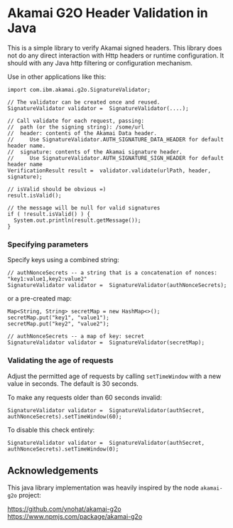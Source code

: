 # Akamai G2O Header Validation in Java

This is a simple library to verify Akamai signed headers.
This library does not do any direct interaction with Http headers
or runtime configuration. It should with any Java http filtering
or configuration mechanism.

Use in other applications like this:

```
import com.ibm.akamai.g2o.SignatureValidator;

// The validator can be created once and reused.
SignatureValidator validator =  SignatureValidator(....);

// Call validate for each request, passing:
//  path (or the signing string): /some/url
//  header: contents of the Akamai Data header.
//     Use SignatureValidator.AUTH_SIGNATURE_DATA_HEADER for default header name.
//  signature: contents of the Akamai signature header.
//     Use SignatureValidator.AUTH_SIGNATURE_SIGN_HEADER for default header name
VerificationResult result =  validator.validate(urlPath, header, signature);

// isValid should be obvious =)
result.isValid();

// the message will be null for valid signatures
if ( !result.isValid() ) {
  System.out.println(result.getMessage());
}
```

### Specifying parameters


Specify keys using a combined string:

```
// authNonceSecrets -- a string that is a concatenation of nonces: "key1:value1,key2:value2"
SignatureValidator validator =  SignatureValidator(authNonceSecrets);
```

or a pre-created map:

```
Map<String, String> secretMap = new HashMap<>();
secretMap.put("key1", "value1");
secretMap.put("key2", "value2");

// authNonceSecrets -- a map of key: secret
SignatureValidator validator =  SignatureValidator(secretMap);
```

### Validating the age of requests

Adjust the permitted age of requests by calling  `setTimeWindow` with a new value in seconds. The default is 30 seconds.

To make any requests older than 60 seconds invalid:

```
SignatureValidator validator =  SignatureValidator(authSecret, authNonceSecrets).setTimeWindow(60);
```

To disable this check entirely:

```
SignatureValidator validator =  SignatureValidator(authSecret, authNonceSecrets).setTimeWindow(0);
```

## Acknowledgements

This java library implementation was heavily inspired by the node `akamai-g2o` project:

https://github.com/ynohat/akamai-g2o
https://www.npmjs.com/package/akamai-g2o

